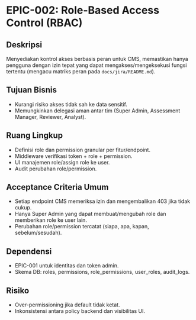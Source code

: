 # EPIC-002: Role-Based Access Control (RBAC)

## Deskripsi
Menyediakan kontrol akses berbasis peran untuk CMS, memastikan hanya pengguna dengan izin tepat yang dapat mengakses/mengeksekusi fungsi tertentu (mengacu matriks peran pada `docs/jira/README.md`).

## Tujuan Bisnis
- Kurangi risiko akses tidak sah ke data sensitif.
- Memungkinkan delegasi aman antar tim (Super Admin, Assessment Manager, Reviewer, Analyst).

## Ruang Lingkup
- Definisi role dan permission granular per fitur/endpoint.
- Middleware verifikasi token + role + permission.
- UI manajemen role/assign role ke user.
- Audit perubahan role/permission.

## Acceptance Criteria Umum
- Setiap endpoint CMS memeriksa izin dan mengembalikan 403 jika tidak cukup.
- Hanya Super Admin yang dapat membuat/mengubah role dan memberikan role ke user lain.
- Perubahan role/permission tercatat (siapa, apa, kapan, sebelum/sesudah).

## Dependensi
- EPIC-001 untuk identitas dan token admin.
- Skema DB: roles, permissions, role_permissions, user_roles, audit_logs.

## Risiko
- Over-permissioning jika default tidak ketat.
- Inkonsistensi antara policy backend dan visibilitas UI.

